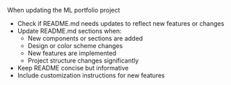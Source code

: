 When updating the ML portfolio project

- Check if README.md needs updates to reflect new features or changes
- Update README.md sections when:
  - New components or sections are added
  - Design or color scheme changes
  - New features are implemented
  - Project structure changes significantly
- Keep README concise but informative
- Include customization instructions for new features
